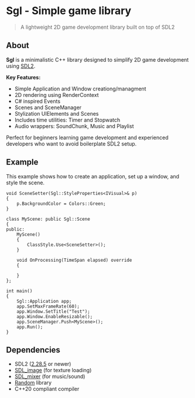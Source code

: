 # Sgl - Simple game library

> A lightweight 2D game development library built on top of SDL2

## About
**Sgl** is a minimalistic C++ library designed to simplify 2D game development using [SDL2](https://www.libsdl.org/).

**Key Features:**
- Simple Application and Window creationg/managment
- 2D rendering using RenderContext
- C# inspired Events
- Scenes and SceneManager
- Stylization UIElements and Scenes
- Includes time utilities: Timer and Stopwatch
- Audio wrappers: SoundChunk, Music and Playlist

Perfect for beginners learning game development and experienced developers who want to avoid boilerplate SDL2 setup.

## Example
This example shows how to create an application, set up a window, and style the scene.
```
void SceneSetter(Sgl::StyleProperties<IVisual>& p)
{
	p.BackgroundColor = Colors::Green;
}

class MyScene: public Sgl::Scene
{
public:
	MyScene()
	{
		ClassStyle.Use<SceneSetter>();
	}

	void OnProcessing(TimeSpan elapsed) override
	{
	
	}
};

int main()
{	
	Sgl::Application app;
	app.SetMaxFrameRate(60);
	app.Window.SetTitle("Test");
	app.Window.EnableResizable();
	app.SceneManager.Push<MyScene>();
	app.Run();
}
```

## Dependencies
- SDL2 ([2.28.5](https://github.com/libsdl-org/SDL/releases/tag/release-2.28.5) or newer)
- [SDL_image](https://github.com/libsdl-org/SDL_image) (for texture loading)
- [SDL_mixer](https://github.com/libsdl-org/SDL_mixer) (for music/sound)
- [Random](https://github.com/Dyikot/Random) library
- C++20 compliant compiler
